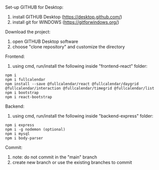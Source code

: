 Set-up GITHUB for Desktop:
  1. install GITHUB Desktop (https://desktop.github.com/)
  2. install git for WINDOWS (https://gitforwindows.org/)

Download the project:
  1. open GITHUB Desktop software
  2. choose "clone repository" and customize the directory

Frontend:
  1.  using cmd, run/install the following inside "frontend-react" folder:
     
    npm i
    npm i fullcalendar
    npm install --save @fullcalendar/react @fullcalendar/daygrid @fullcalendar/interaction @fullcalendar/timegrid @fullcalendar/list
    npm i bootstrap
    npm i react-bootstrap

Backend:
  1.  using cmd, run/install the following inside "backend-express" folder:
     
    npm i express
    npm i -g nodemon (optional)
    npm i mysql
    npm i body-parser

Commit:
  1. note: do not commit in the "main" branch
  2. create new branch or use the existing branches to commit
